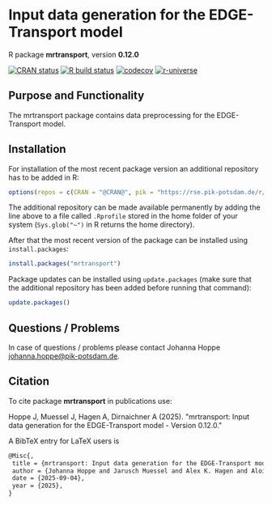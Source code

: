 # Input data generation for the EDGE-Transport model

R package **mrtransport**, version **0.12.0**

[![CRAN status](https://www.r-pkg.org/badges/version/mrtransport)](https://cran.r-project.org/package=mrtransport) [![R build status](https://github.com/pik-piam/mrtransport/workflows/check/badge.svg)](https://github.com/pik-piam/mrtransport/actions) [![codecov](https://codecov.io/gh/pik-piam/mrtransport/branch/master/graph/badge.svg)](https://app.codecov.io/gh/pik-piam/mrtransport) [![r-universe](https://pik-piam.r-universe.dev/badges/mrtransport)](https://pik-piam.r-universe.dev/builds)

## Purpose and Functionality

The mrtransport package contains data preprocessing for the
    EDGE-Transport model.


## Installation

For installation of the most recent package version an additional repository has to be added in R:

```r
options(repos = c(CRAN = "@CRAN@", pik = "https://rse.pik-potsdam.de/r/packages"))
```
The additional repository can be made available permanently by adding the line above to a file called `.Rprofile` stored in the home folder of your system (`Sys.glob("~")` in R returns the home directory).

After that the most recent version of the package can be installed using `install.packages`:

```r 
install.packages("mrtransport")
```

Package updates can be installed using `update.packages` (make sure that the additional repository has been added before running that command):

```r 
update.packages()
```

## Questions / Problems

In case of questions / problems please contact Johanna Hoppe <johanna.hoppe@pik-potsdam.de>.

## Citation

To cite package **mrtransport** in publications use:

Hoppe J, Muessel J, Hagen A, Dirnaichner A (2025). "mrtransport: Input data generation for the EDGE-Transport model - Version 0.12.0."

A BibTeX entry for LaTeX users is

 ```latex
@Misc{,
  title = {mrtransport: Input data generation for the EDGE-Transport model - Version 0.12.0},
  author = {Johanna Hoppe and Jarusch Muessel and Alex K. Hagen and Alois Dirnaichner},
  date = {2025-09-04},
  year = {2025},
}
```
